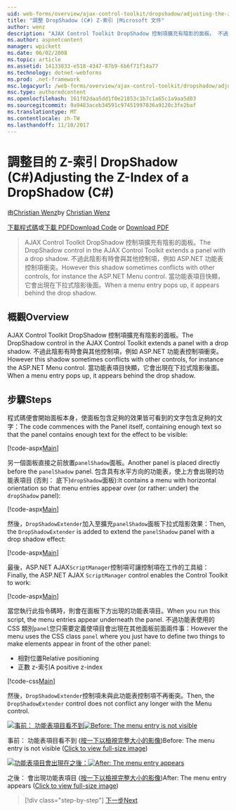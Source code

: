 ```yaml
---
uid: web-forms/overview/ajax-control-toolkit/dropshadow/adjusting-the-z-index-of-a-dropshadow-cs
title: "調整 DropShadow (C#) Z-索引 |Microsoft 文件"
author: wenz
description: "AJAX Control Toolkit DropShadow 控制項擴充有陰影的面板。 不過此陰影有時會與其他控制項，如 insta 衝突..."
ms.author: aspnetcontent
manager: wpickett
ms.date: 06/02/2008
ms.topic: article
ms.assetid: 14133833-e518-4347-87b9-6b6f71f14a77
ms.technology: dotnet-webforms
ms.prod: .net-framework
msc.legacyurl: /web-forms/overview/ajax-control-toolkit/dropshadow/adjusting-the-z-index-of-a-dropshadow-cs
msc.type: authoredcontent
ms.openlocfilehash: 161f02daa5dd1f0e21853c1b7c1a65c1a9aa5d03
ms.sourcegitcommit: 9a9483aceb34591c97451997036a9120c3fe2baf
ms.translationtype: MT
ms.contentlocale: zh-TW
ms.lasthandoff: 11/10/2017
---
```

<a name="adjusting-the-z-index-of-a-dropshadow-c"></a><span data-ttu-id="cabc8-104">調整目的 Z-索引 DropShadow (C#)</span><span class="sxs-lookup"><span data-stu-id="cabc8-104">Adjusting the Z-Index of a DropShadow (C#)</span></span>
====================
<span data-ttu-id="cabc8-105">由[Christian Wenz](https://github.com/wenz)</span><span class="sxs-lookup"><span data-stu-id="cabc8-105">by [Christian Wenz](https://github.com/wenz)</span></span>

<span data-ttu-id="cabc8-106">[下載程式碼](http://download.microsoft.com/download/5/1/6/51652a81-500b-4f6b-88d3-617103e7941e/DropShadow1.cs.zip)或[下載 PDF](http://download.microsoft.com/download/b/6/a/b6ae89ee-df69-4c87-9bfb-ad1eb2b23373/dropshadow1CS.pdf)</span><span class="sxs-lookup"><span data-stu-id="cabc8-106">[Download Code](http://download.microsoft.com/download/5/1/6/51652a81-500b-4f6b-88d3-617103e7941e/DropShadow1.cs.zip) or [Download PDF](http://download.microsoft.com/download/b/6/a/b6ae89ee-df69-4c87-9bfb-ad1eb2b23373/dropshadow1CS.pdf)</span></span>

> <span data-ttu-id="cabc8-107">AJAX Control Toolkit DropShadow 控制項擴充有陰影的面板。</span><span class="sxs-lookup"><span data-stu-id="cabc8-107">The DropShadow control in the AJAX Control Toolkit extends a panel with a drop shadow.</span></span> <span data-ttu-id="cabc8-108">不過此陰影有時會與其他控制項，例如 ASP.NET 功能表控制項衝突。</span><span class="sxs-lookup"><span data-stu-id="cabc8-108">However this shadow sometimes conflicts with other controls, for instance the ASP.NET Menu control.</span></span> <span data-ttu-id="cabc8-109">當功能表項目快顯，它會出現在下拉式陰影後面。</span><span class="sxs-lookup"><span data-stu-id="cabc8-109">When a menu entry pops up, it appears behind the drop shadow.</span></span>


## <a name="overview"></a><span data-ttu-id="cabc8-110">概觀</span><span class="sxs-lookup"><span data-stu-id="cabc8-110">Overview</span></span>

<span data-ttu-id="cabc8-111">AJAX Control Toolkit DropShadow 控制項擴充有陰影的面板。</span><span class="sxs-lookup"><span data-stu-id="cabc8-111">The DropShadow control in the AJAX Control Toolkit extends a panel with a drop shadow.</span></span> <span data-ttu-id="cabc8-112">不過此陰影有時會與其他控制項，例如 ASP.NET 功能表控制項衝突。</span><span class="sxs-lookup"><span data-stu-id="cabc8-112">However this shadow sometimes conflicts with other controls, for instance the ASP.NET Menu control.</span></span> <span data-ttu-id="cabc8-113">當功能表項目快顯，它會出現在下拉式陰影後面。</span><span class="sxs-lookup"><span data-stu-id="cabc8-113">When a menu entry pops up, it appears behind the drop shadow.</span></span>

## <a name="steps"></a><span data-ttu-id="cabc8-114">步驟</span><span class="sxs-lookup"><span data-stu-id="cabc8-114">Steps</span></span>

<span data-ttu-id="cabc8-115">程式碼便會開始面板本身，使面板包含足夠的效果皆可看到的文字包含足夠的文字：</span><span class="sxs-lookup"><span data-stu-id="cabc8-115">The code commences with the Panel itself, containing enough text so that the panel contains enough text for the effect to be visible:</span></span>

[!code-aspx[Main](adjusting-the-z-index-of-a-dropshadow-cs/samples/sample1.aspx)]

<span data-ttu-id="cabc8-116">另一個面板直接之前放置`panelShadow`面板。</span><span class="sxs-lookup"><span data-stu-id="cabc8-116">Another panel is placed directly before the `panelShadow` panel.</span></span> <span data-ttu-id="cabc8-117">包含具有水平方向的功能表，使上方會出現的功能表項目 (否則： 底下)`dropShadow`面板):</span><span class="sxs-lookup"><span data-stu-id="cabc8-117">It contains a menu with horizontal orientation so that menu entries appear over (or rather: under) the `dropShadow` panel):</span></span>

[!code-aspx[Main](adjusting-the-z-index-of-a-dropshadow-cs/samples/sample2.aspx)]

<span data-ttu-id="cabc8-118">然後，`DropShadowExtender`加入至擴充`panelShadow`面板下拉式陰影效果：</span><span class="sxs-lookup"><span data-stu-id="cabc8-118">Then, the `DropShadowExtender` is added to extend the `panelShadow` panel with a drop shadow effect:</span></span>

[!code-aspx[Main](adjusting-the-z-index-of-a-dropshadow-cs/samples/sample3.aspx)]

<span data-ttu-id="cabc8-119">最後，ASP.NET AJAX`ScriptManager`控制項可讓控制項在工作的工具組：</span><span class="sxs-lookup"><span data-stu-id="cabc8-119">Finally, the ASP.NET AJAX `ScriptManager` control enables the Control Toolkit to work:</span></span>

[!code-aspx[Main](adjusting-the-z-index-of-a-dropshadow-cs/samples/sample4.aspx)]

<span data-ttu-id="cabc8-120">當您執行此指令碼時，則會在面板下方出現的功能表項目。</span><span class="sxs-lookup"><span data-stu-id="cabc8-120">When you run this script, the menu entries appear underneath the panel.</span></span> <span data-ttu-id="cabc8-121">不過功能表使用的 CSS 類別`panel`您只需要定義使項目會出現在其他面板前面兩件事：</span><span class="sxs-lookup"><span data-stu-id="cabc8-121">However the menu uses the CSS class `panel` where you just have to define two things to make elements appear in front of the other panel:</span></span>

- <span data-ttu-id="cabc8-122">相對位置</span><span class="sxs-lookup"><span data-stu-id="cabc8-122">Relative positioning</span></span>
- <span data-ttu-id="cabc8-123">正數 z-索引</span><span class="sxs-lookup"><span data-stu-id="cabc8-123">A positive z-index</span></span>

[!code-css[Main](adjusting-the-z-index-of-a-dropshadow-cs/samples/sample5.css)]

<span data-ttu-id="cabc8-124">然後，`DropShadowExtender`控制項未與此功能表控制項不再衝突。</span><span class="sxs-lookup"><span data-stu-id="cabc8-124">Then, the `DropShadowExtender` control does not conflict any longer with the Menu control.</span></span>


<span data-ttu-id="cabc8-125">[![事前： 功能表項目看不到](adjusting-the-z-index-of-a-dropshadow-cs/_static/image2.png)](adjusting-the-z-index-of-a-dropshadow-cs/_static/image1.png)</span><span class="sxs-lookup"><span data-stu-id="cabc8-125">[![Before: The menu entry is not visible](adjusting-the-z-index-of-a-dropshadow-cs/_static/image2.png)](adjusting-the-z-index-of-a-dropshadow-cs/_static/image1.png)</span></span>

<span data-ttu-id="cabc8-126">事前： 功能表項目看不到 ([按一下以檢視完整大小的影像](adjusting-the-z-index-of-a-dropshadow-cs/_static/image3.png))</span><span class="sxs-lookup"><span data-stu-id="cabc8-126">Before: The menu entry is not visible ([Click to view full-size image](adjusting-the-z-index-of-a-dropshadow-cs/_static/image3.png))</span></span>


<span data-ttu-id="cabc8-127">[![功能表項目會出現在之後：](adjusting-the-z-index-of-a-dropshadow-cs/_static/image5.png)](adjusting-the-z-index-of-a-dropshadow-cs/_static/image4.png)</span><span class="sxs-lookup"><span data-stu-id="cabc8-127">[![After: The menu entry appears](adjusting-the-z-index-of-a-dropshadow-cs/_static/image5.png)](adjusting-the-z-index-of-a-dropshadow-cs/_static/image4.png)</span></span>

<span data-ttu-id="cabc8-128">之後： 會出現功能表項目 ([按一下以檢視完整大小的影像](adjusting-the-z-index-of-a-dropshadow-cs/_static/image6.png))</span><span class="sxs-lookup"><span data-stu-id="cabc8-128">After: The menu entry appears ([Click to view full-size image](adjusting-the-z-index-of-a-dropshadow-cs/_static/image6.png))</span></span>

>[!div class="step-by-step"]
[<span data-ttu-id="cabc8-129">下一步</span><span class="sxs-lookup"><span data-stu-id="cabc8-129">Next</span></span>](manipulating-dropshadow-properties-from-client-code-cs.md)
